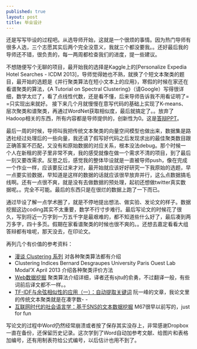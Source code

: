 ```yaml
---
published: true
layout: post
title: 毕业设计
---
```


还是写写毕设的过程吧。从选导师开始，这就是一个很烦的事情。因为热门导师有很多人选，三个志愿其实后两个完全没意义，我就三个都没要我。。还好最后我的导师还不错，很负责的，每一两周都检查我们的进度，提一些建议。

不想随便写个无聊的项目，最开始我的选择是Kaggle上的[Personalize Expedia Hotel Searches - ICDM 2013]，导师觉得她也不熟，就换了个短文本聚类的题目，最开始的选题是《并行聚类算法在短小文本上的应用》，寒假的时候在家还在看谱聚类的算法，《A Tutorial on Spectral Clustering》（请Google）写得很详细，数学太烂了，看了点线性代数，还是看不懂，后来导师告诉我不用看证明了= =只实现出来就好。
接下来几个月就慢慢在意写代码的基础上实现了K-means、层次聚类和谱聚类，再通过WordNet获取相似度，最后就搞定了。。放弃了Hadoop相关的东西，所有内容都是导师提供的，创新性为0。这是[答辩PPT](https://speakerdeck.com/greenmoon55/ju-lei-fen-xi-zai-duan-xiao-wen-ben-shang-de-ying-yong)。

最后一周的时候，导师叫我把传统文本聚类的向量空间模型也做出来，数据集是路透社经过处理后的一些向量，我还请了假写好代码之后发现求出的最佳聚类数目跟正确答案不匹配，又没有和原始数据的对应关系，根本没法debug。那个时候一个人在新租的房子里非常不爽，我的感受就像在做一个需求不清的项目，到了最后一刻又要改需求。反思之后，感觉我的整体毕设就是一直被导师push，像在完成一个作业一样，应该要反过来才对，最开始就应该好好研究一下我原始的选题，早一点要实验数据，早知道是这样的数据的话就应该很早放弃并行，这么点数据搞毛线啊。还有一点很不爽，就是没有去做数据的预处理，起初还想做twitter真实数据呢。。完全不可能。最后的东西只是在很烂的数据上跑了一下而已。

通过毕设了解一点学术圈了，就是不停地提出想法、做实验、发论文的样子。数据挖掘这边coding其实不太重要，数学不行寸步难行。最后写论文的时候花了很久，写到将近一万字到一万五千字是最艰难的，都不知道些什么好了，最后凑到两万多字，四十多页。假期在家看谱聚类的时候也很不爽的。。还想去嘉定看看大组答辩都有啥呢，那天没去，在印论文。

再列几个有价值的参考资料：
- [漫谈 Clustering 系列](http://blog.pluskid.org/?page_id=78) 对各种聚类算法都有介绍
- Clustering Indices Bernard Desgraupes University Paris Ouest Lab Modal’X April 2013 介绍各种聚类评价方法
- [Web数据挖掘](http://book.douban.com/subject/3639345/) 聚类算法介绍详细，译者还有sjtu的俞勇，不过翻译一般，有些词前后译文都不一样。。
- [TF-IDF与余弦相似性的应用（一）：自动提取关键词](http://www.ruanyifeng.com/blog/2013/03/tf-idf.html) 阮一峰的文章，我论文里的传统文本聚类就是在凑字数- -
- [互联网时代的社会语言学：基于SNS的文本数据挖掘](http://www.matrix67.com/blog/archives/5044) M67很早以前写的，just for fun

写论文的过程中Word仍然经常崩溃或者按了保存其实没存上，非常感谢Dropbox一直在备份，还保留历史记录。这次学到了Word自动加参考文献、给图片和表格加编号，还有用制表符给公式编号，以后估计也用不到了。